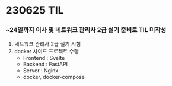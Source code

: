 # 230625 TIL
### ~24일까지 이사 및 네트워크 관리사 2급 실기 준비로 TIL 미작성
1. 네트워크 관리사 2급 실기 시험
2. docker 사이드 프로젝트 수행
    * Frontend : Svelte
    * Backend : FastAPI
    * Server : Nginx
    * docker, docker-compose
